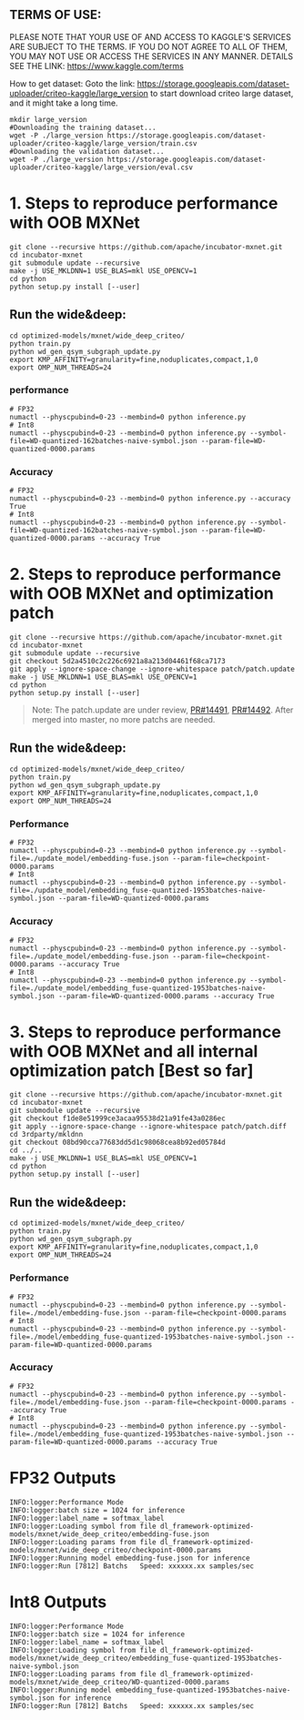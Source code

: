## TERMS OF USE:
PLEASE NOTE THAT YOUR USE OF AND ACCESS TO KAGGLE'S SERVICES ARE SUBJECT TO THE TERMS. IF YOU DO NOT AGREE TO ALL OF THEM, YOU MAY NOT USE OR ACCESS THE SERVICES IN ANY MANNER. DETAILS SEE THE LINK: https://www.kaggle.com/terms

How to get dataset:
Goto the link: https://storage.googleapis.com/dataset-uploader/criteo-kaggle/large_version to start download criteo large dataset, and it might take a long time.
```
mkdir large_version
#Downloading the training dataset...
wget -P ./large_version https://storage.googleapis.com/dataset-uploader/criteo-kaggle/large_version/train.csv
#Downloading the validation dataset...
wget -P ./large_version https://storage.googleapis.com/dataset-uploader/criteo-kaggle/large_version/eval.csv
```

# 1. Steps to reproduce performance with OOB MXNet
```
git clone --recursive https://github.com/apache/incubator-mxnet.git
cd incubator-mxnet
git submodule update --recursive
make -j USE_MKLDNN=1 USE_BLAS=mkl USE_OPENCV=1
cd python
python setup.py install [--user]
```
## Run the wide&deep:
```
cd optimized-models/mxnet/wide_deep_criteo/
python train.py
python wd_gen_qsym_subgraph_update.py
export KMP_AFFINITY=granularity=fine,noduplicates,compact,1,0
export OMP_NUM_THREADS=24
```
### performance
```
# FP32
numactl --physcpubind=0-23 --membind=0 python inference.py
# Int8
numactl --physcpubind=0-23 --membind=0 python inference.py --symbol-file=WD-quantized-162batches-naive-symbol.json --param-file=WD-quantized-0000.params
```
### Accuracy
```
# FP32
numactl --physcpubind=0-23 --membind=0 python inference.py --accuracy True
# Int8
numactl --physcpubind=0-23 --membind=0 python inference.py --symbol-file=WD-quantized-162batches-naive-symbol.json --param-file=WD-quantized-0000.params --accuracy True
```

# 2. Steps to reproduce performance with OOB MXNet and optimization patch
```
git clone --recursive https://github.com/apache/incubator-mxnet.git
cd incubator-mxnet
git submodule update --recursive
git checkout 5d2a4510c2c226c6921a8a213d04461f68ca7173
git apply --ignore-space-change --ignore-whitespace patch/patch.update
make -j USE_MKLDNN=1 USE_BLAS=mkl USE_OPENCV=1
cd python
python setup.py install [--user]
```
> Note: The patch.update are under review, [PR#14491](https://github.com/apache/incubator-mxnet/pull/14491), [PR#14492](https://github.com/apache/incubator-mxnet/pull/14492). After merged into master, no more patchs are needed.

## Run the wide&deep:
```
cd optimized-models/mxnet/wide_deep_criteo/
python train.py
python wd_gen_qsym_subgraph_update.py
export KMP_AFFINITY=granularity=fine,noduplicates,compact,1,0
export OMP_NUM_THREADS=24
```
### Performance
```
# FP32
numactl --physcpubind=0-23 --membind=0 python inference.py --symbol-file=./update_model/embedding-fuse.json --param-file=checkpoint-0000.params
# Int8
numactl --physcpubind=0-23 --membind=0 python inference.py --symbol-file=./update_model/embedding_fuse-quantized-1953batches-naive-symbol.json --param-file=WD-quantized-0000.params
```
### Accuracy
```
# FP32
numactl --physcpubind=0-23 --membind=0 python inference.py --symbol-file=./update_model/embedding-fuse.json --param-file=checkpoint-0000.params --accuracy True
# Int8
numactl --physcpubind=0-23 --membind=0 python inference.py --symbol-file=./update_model/embedding_fuse-quantized-1953batches-naive-symbol.json --param-file=WD-quantized-0000.params --accuracy True
```

# 3. Steps to reproduce performance with OOB MXNet and all internal optimization patch [Best so far]
```
git clone --recursive https://github.com/apache/incubator-mxnet.git
cd incubator-mxnet
git submodule update --recursive
git checkout f1de8e51999ce3acaa95538d21a91fe43a0286ec
git apply --ignore-space-change --ignore-whitespace patch/patch.diff
cd 3rdparty/mkldnn
git checkout 08bd90cca77683dd5d1c98068cea8b92ed05784d
cd ../..
make -j USE_MKLDNN=1 USE_BLAS=mkl USE_OPENCV=1
cd python
python setup.py install [--user]
```
## Run the wide&deep:
```
cd optimized-models/mxnet/wide_deep_criteo/
python train.py
python wd_gen_qsym_subgraph.py
export KMP_AFFINITY=granularity=fine,noduplicates,compact,1,0
export OMP_NUM_THREADS=24
```
### Performance
```
# FP32
numactl --physcpubind=0-23 --membind=0 python inference.py --symbol-file=./model/embedding-fuse.json --param-file=checkpoint-0000.params
# Int8
numactl --physcpubind=0-23 --membind=0 python inference.py --symbol-file=./model/embedding_fuse-quantized-1953batches-naive-symbol.json --param-file=WD-quantized-0000.params
```
### Accuracy
```
# FP32
numactl --physcpubind=0-23 --membind=0 python inference.py --symbol-file=./model/embedding-fuse.json --param-file=checkpoint-0000.params --accuracy True
# Int8
numactl --physcpubind=0-23 --membind=0 python inference.py --symbol-file=./model/embedding_fuse-quantized-1953batches-naive-symbol.json --param-file=WD-quantized-0000.params --accuracy True
```

# FP32 Outputs
```
INFO:logger:Performance Mode
INFO:logger:batch size = 1024 for inference
INFO:logger:label_name = softmax_label
INFO:logger:Loading symbol from file dl_framework-optimized-models/mxnet/wide_deep_criteo/embedding-fuse.json
INFO:logger:Loading params from file dl_framework-optimized-models/mxnet/wide_deep_criteo/checkpoint-0000.params
INFO:logger:Running model embedding-fuse.json for inference
INFO:logger:Run [7812] Batchs   Speed: xxxxxx.xx samples/sec
```

# Int8 Outputs
```
INFO:logger:Performance Mode
INFO:logger:batch size = 1024 for inference
INFO:logger:label_name = softmax_label
INFO:logger:Loading symbol from file dl_framework-optimized-models/mxnet/wide_deep_criteo/embedding_fuse-quantized-1953batches-naive-symbol.json
INFO:logger:Loading params from file dl_framework-optimized-models/mxnet/wide_deep_criteo/WD-quantized-0000.params
INFO:logger:Running model embedding_fuse-quantized-1953batches-naive-symbol.json for inference
INFO:logger:Run [7812] Batchs   Speed: xxxxxx.xx samples/sec
```
